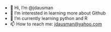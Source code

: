 - 👋 Hi, I’m @jdausman
- 👀 I’m interested in learning more about Github
- 🌱 I’m currently learning python and R
- 📫 How to reach me: jdausman@yahoo.com

<!---
jdausman/jdausman is a ✨ special ✨ repository because its `README.md` (this file) appears on your GitHub profile.
You can click the Preview link to take a look at your changes.
--->
